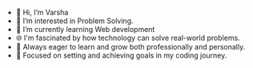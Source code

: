 - 👋 Hi, I’m Varsha
- 👀 I’m interested in Problem Solving.
- 🌱 I’m currently learning Web development
- 🌐 I'm fascinated by how technology can solve real-world problems.
- 🧠 Always eager to learn and grow both professionally and personally.
- 🎯 Focused on setting and achieving goals in my coding journey.
